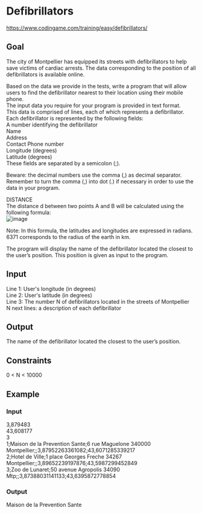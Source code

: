 # Defibrillators
https://www.codingame.com/training/easy/defibrillators/

## Goal
The city of Montpellier has equipped its streets with defibrillators to help save victims of cardiac arrests. The data corresponding to the position of all defibrillators is available online.

Based on the data we provide in the tests, write a program that will allow users to find the defibrillator nearest to their location using their mobile phone. <br>
The input data you require for your program is provided in text format. <br>
This data is comprised of lines, each of which represents a defibrillator. Each defibrillator is represented by the following fields: <br>
A number identifying the defibrillator <br>
Name <br>
Address <br>
Contact Phone number <br>
Longitude (degrees) <br>
Latitude (degrees) <br>
These fields are separated by a semicolon (;).

Beware: the decimal numbers use the comma (,) as decimal separator. Remember to turn the comma (,) into dot (.) if necessary in order to use the data in your program.
 
DISTANCE <br>
The distance d between two points A and B will be calculated using the following formula:<br>
![image](https://user-images.githubusercontent.com/91319870/214054603-e0b5c5ff-3828-461d-a8ac-e6df1961f703.png)

Note: In this formula, the latitudes and longitudes are expressed in radians. 6371 corresponds to the radius of the earth in km.

The program will display the name of the defibrillator located the closest to the user’s position. This position is given as input to the program.

## Input
Line 1: User's longitude (in degrees) <br>
Line 2: User's latitude (in degrees) <br>
Line 3: The number N of defibrillators located in the streets of Montpellier <br>
N next lines: a description of each defibrillator

## Output
The name of the defibrillator located the closest to the user’s position.

## Constraints
0 < N < 10000

## Example
### Input
3,879483 <br>
43,608177 <br>
3 <br>
1;Maison de la Prevention Sante;6 rue Maguelone 340000 Montpellier;;3,87952263361082;43,6071285339217 <br>
2;Hotel de Ville;1 place Georges Freche 34267 Montpellier;;3,89652239197876;43,5987299452849 <br>
3;Zoo de Lunaret;50 avenue Agropolis 34090 Mtp;;3,87388031141133;43,6395872778854

### Output
Maison de la Prevention Sante
